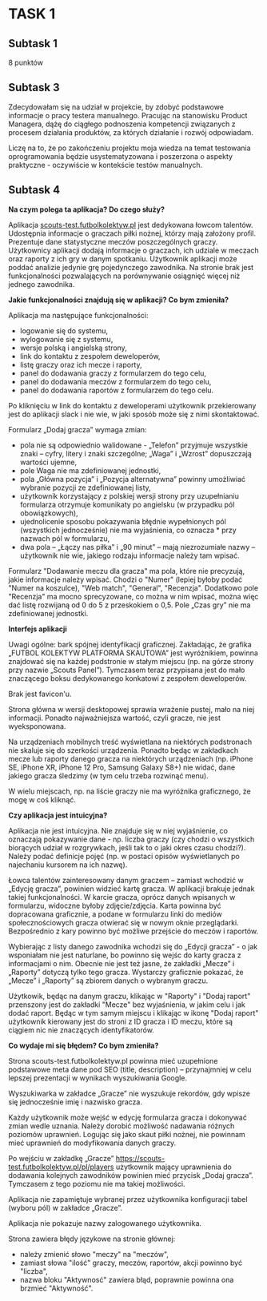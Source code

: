 # TASK 1
## Subtask 1
8 punktów
## Subtask 3
Zdecydowałam się na udział w projekcie, by zdobyć podstawowe informacje o pracy testera manualnego. Pracując na stanowisku Product Managera, dążę do ciągłego podnoszenia kompetencji związanych z procesem działania produktów, za których działanie i rozwój odpowiadam.

Liczę na to, że po zakończeniu projektu moja wiedza na temat testowania oprogramowania będzie usystematyzowana i poszerzona o aspekty praktyczne - oczywiście w kontekście testów manualnych.

## Subtask 4
**Na czym polega ta aplikacja? Do czego służy?**
 
Aplikacja [scouts-test.futbolkolektyw.pl](https://scouts-test.futbolkolektyw.pl/pl) jest dedykowana łowcom talentów. Udostępnia informacje o graczach piłki nożnej, którzy mają założony profil. Prezentuje dane statystyczne meczów poszczególnych graczy. Użytkownicy aplikacji dodają informacje o graczach, ich udziale w meczach oraz raporty z ich gry w danym spotkaniu. Użytkownik aplikacji może poddać analizie jedynie grę pojedynczego zawodnika. Na stronie brak jest funkcjonalności pozwalających na porównywanie osiągnięć więcej niż jednego zawodnika. 

**Jakie funkcjonalności znajdują się w aplikacji? Co bym zmieniła?**

Aplikacja ma następujące funkcjonalności:
- logowanie się do systemu,
- wylogowanie się z systemu,
- wersje polską i angielską strony,
- link do kontaktu z zespołem deweloperów,
- listę graczy oraz ich mecze i raporty,
- panel do dodawania graczy z formularzem do tego celu,
- panel do dodawania meczów z formularzem do tego celu,
- panel do dodawania raportów z formularzem do tego celu.

Po kliknięciu w link do kontaktu z deweloperami użytkownik przekierowany jest do aplikacji slack i nie wie, w jaki sposób może się z nimi skontaktować.

Formularz „Dodaj gracza” wymaga zmian:
- pola nie są odpowiednio walidowane - „Telefon” przyjmuje wszystkie znaki – cyfry, litery i znaki szczególne; „Waga” i „Wzrost” dopuszczają wartości ujemne,
- pole Waga nie ma zdefiniowanej jednostki,
- pola „Główna pozycja” i „Pozycja alternatywna” powinny umożliwiać wybranie pozycji ze zdefiniowanej listy,
- użytkownik korzystający z polskiej wersji strony przy uzupełnianiu formularza otrzymuje komunikaty po angielsku (w przypadku pól obowiązkowych),
- ujednolicenie sposobu pokazywania błędnie wypełnionych pól (wszystkich jednocześnie)
nie ma wyjaśnienia, co oznacza * przy nazwach pól w formularzu,
- dwa pola – „Łączy nas piłka” i „90 minut” – mają niezrozumiałe nazwy – użytkownik nie wie, jakiego rodzaju informacje należy tam wpisać.

Formularz "Dodawanie meczu dla gracza" ma pola, które nie precyzują, jakie informacje należy wpisać. Chodzi o "Numer" (lepiej byłoby podać "Numer na koszulce), "Web match", "General", "Recenzja". Dodatkowo pole "Recenzja" ma mocno sprecyzowane, co można w nim wpisać, można więc dać listę rozwijaną od 0 do 5 z przeskokiem o 0,5. Pole „Czas gry” nie ma zdefiniowanej jednostki.

**Interfejs aplikacji**

Uwagi ogólne: bark spójnej identyfikacji graficznej. Zakładając, że grafika „FUTBOL KOLEKTYW PLATFORMA SKAUTOWA” jest wyróżnikiem, powinna znajdować się na każdej podstronie w stałym miejscu (np. na górze strony przy nazwie „Scouts Panel”). Tymczasem teraz przypisana jest do mało znaczącego boksu dedykowanego konkatowi z zespołem deweloperów. 

Brak jest favicon'u.

Strona główna w wersji desktopowej sprawia wrażenie pustej, mało na niej informacji. Ponadto najważniejsza wartość, czyli gracze, nie jest wyeksponowana. 

Na urządzeniach mobilnych treść wyświetlana na niektórych podstronach nie skaluje się do szerkości urządzenia. Ponadto będąc w zakładkach mecze lub raporty danego gracza na niektórych urządzeniach (np. iPhone SE, iPhone XR, iPhone 12 Pro, Samsung Galaxy S8+) nie widać, dane jakiego gracza śledzimy (w tym celu trzeba rozwinąć menu).

W wielu miejscach, np. na liście graczy nie ma wyróżnika graficznego, że mogę w coś kliknąć.

**Czy aplikacja jest intuicyjna?**

Aplikacja nie jest intuicyjna. Nie znajduje się w niej wyjaśnienie, co oznaczają pokazywanie dane - np. liczba graczy (czy chodzi o wszystkich biorących udział w rozgrywkach, jeśli tak to o jaki okres czasu chodzi?). Należy podać definicje pojęć (np. w postaci opisów wyświetlanych po najechaniu kursorem na ich nazwę).

Łowca talentów zainteresowany danym graczem – zamiast wchodzić w „Edycję gracza”, powinien widzieć kartę gracza. W aplikacji brakuje jednak takiej funkcjonalności. W karcie gracza, oprócz danych wpisanych w formularzu, widoczne byłoby zdjęcie/zdjęcia. Karta powinna być dopracowana graficznie, a podane w formularzu linki do mediów społecznościowych gracza otwierać się w nowym oknie przeglądarki. Bezpośrednio z kary powinno być możliwe przejście do meczów i raportów.

Wybierając z listy danego zawodnika wchodzi się do „Edycji gracza” - o jak wsponiałam nie jest naturlane, bo powinno się wejśc do karty gracza z informacjami o nim. Obecnie nie jest też jasne, że zakładki „Mecze” i „Raporty” dotyczą tylko tego gracza. Wystarczy graficznie pokazać, że „Mecze” i „Raporty” są zbiorem danych o wybranym graczu. 

Użytkowik, będąc na danym graczu, klikając w "Raporty" i "Dodaj raport" przenszony jest do zakładki "Mecze" bez wyjaśnienia, w jakim celu i jak dodać raport.
Będąc w tym samym miejscu i klikając w ikonę "Dodaj raport" użytkownik kierowany jest do stroni z ID gracza i ID meczu, które są ciągiem nic nie znaczących identyfikatorów.

**Co wydaje mi się błędem? Co bym zmieniła?**

Strona scouts-test.futbolkolektyw.pl powinna mieć uzupełnione podstawowe meta dane pod SEO (title, description) – przynajmniej w celu lepszej prezentacji w wynikach wyszukiwania Google.

Wyszukiwarka w zakładce „Gracze” nie wyszukuje rekordów, gdy wpisze się jednocześnie imię i nazwisko gracza.

Każdy użytkownik może wejść w edycję formularza gracza i dokonywać zmian wedle uznania. Należy dorobić możliwość nadawania różnych poziomów uprawnień. Logując się jako skaut piłki nożnej, nie powinnam mieć uprawnień do modyfikowania danych graczy.

Po wejściu w zakładkę „Gracze” https://scouts-test.futbolkolektyw.pl/pl/players użytkownik mający uprawnienia do dodawania kolejnych zawodników powinien mieć przycisk „Dodaj gracza”. Tymczasem z tego poziomu nie ma takiej możliwości.

Aplikacja nie zapamiętuje wybranej przez użytkownika konfiguracji tabel (wyboru pól) w zakładce „Gracze”.

Aplikacja nie pokazuje nazwy zalogowanego użytkownika.

Strona zawiera błędy językowe na stronie głównej:
- należy zmienić słowo "meczy" na "meczów",
- zamiast słowa "ilość"  graczy, meczów, raportów, akcji powinno być "liczba",
- nazwa bloku "Aktywnosć" zawiera błąd, poprawnie powinna ona brzmieć "Aktywność".
